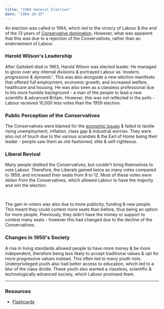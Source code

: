 ```yaml
---
title: "1964 General Election"
date: "1964-10-15"
---
```


An election was called in 1964, which led to the victory of Labour & the end of the 13 years of [Conservative domination](/history/britain/51-64-conservatives). However, what was apparent that this was due to a rejection of the Conservatives, rather than an endorsement of Labour.

<div class="dual">

<div>

### Harold Wilson's Leadership
After Gaitskell died in 1963, Harold Wilson was elected leader. He managed to gloss over any internal divisions & portrayed Labour as *'modern, progressive & dynamic'*. This was also alongside a new election manifesto that offered full employment, economic growth, and increased welfare, healthcare and housing. He was also seen as a classless professional due to his more humble background - a man of the people to lead a new scientific & advanced Britain. However, this was not reflected in the polls - Labour received 10,000 less votes than the 1959 election.

</div>
<div>

### Public Perception of the Conservatives
The Conservatives were blamed for the [economic issues](/history/britain/51-64-conservatives-domination#economy) & failed to tackle rising unemployment, inflation, class gap & industrial worries. They were also out of touch due to the various scandals & the Earl of Home being their leader - people saw them as old-fashioned, elite & self-righteous.

</div>
<div>

### Liberal Revival
Many people disliked the Conservatives, but couldn't bring themselves to vote Labour. Therefore, the Liberals gained twice as many votes compared to 1959, and increased their seats from 9 to 12. Most of these votes were stolen from the Conservatives, which allowed Labour to have the majority and win the election.

<br />

The gain in voters was also due to more publicity, funding & new people. This meant they could contest more seats than before, thus being an option for more people. Previously, they didn't have the money or support to contest many seats - however this had changed due to the decline of the Conservatives.

</div>

<div>

<h3 id="society">Changes in 1950's Society</h3>

A rise in living standards allowed people to have more money & be more independent, therefore being less likely to accept traditional values & opt for more progressive values instead. This often led to many youth riots. Underprivileged youth also had better access to education, which led to a blur of the class divide. These youth also wanted a classless, scientific & technologically advanced society, which Labour promised them.

</div>

</div>

---

### Resources

- [Flashcards](/flashcards_britain_64-election.pdf)